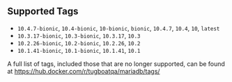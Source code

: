 ## Supported Tags

* `10.4.7-bionic`, `10.4-bionic`, `10-bionic`, `bionic`, `10.4.7`, `10.4`, `10`, `latest`
* `10.3.17-bionic`, `10.3-bionic`, `10.3.17`, `10.3`
* `10.2.26-bionic`, `10.2-bionic`, `10.2.26`, `10.2`
* `10.1.41-bionic`, `10.1-bionic`, `10.1.41`, `10.1`

A full list of tags, included those that are no longer supported, can be found at
https://hub.docker.com/r/tugboatqa/mariadb/tags/

